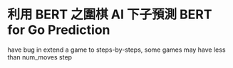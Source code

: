 利用 BERT 之圍棋 AI 下子預測
BERT for Go Prediction
===

have bug in extend a game to steps-by-steps, some games may have less than num_moves step

